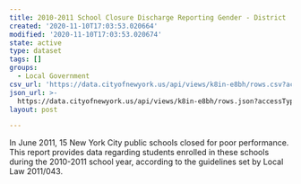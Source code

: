 ```yaml
---
title: 2010-2011 School Closure Discharge Reporting Gender - District
created: '2020-11-10T17:03:53.020664'
modified: '2020-11-10T17:03:53.020674'
state: active
type: dataset
tags: []
groups:
  - Local Government
csv_url: 'https://data.cityofnewyork.us/api/views/k8in-e8bh/rows.csv?accessType=DOWNLOAD'
json_url: >-
  https://data.cityofnewyork.us/api/views/k8in-e8bh/rows.json?accessType=DOWNLOAD
layout: post

---
```

In June 2011, 15 New York City public schools closed for poor performance.  This report provides data regarding students enrolled in these schools during the 2010-2011 school year, according to the guidelines set by Local Law 2011/043.
